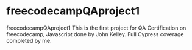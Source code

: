 # freecodecampQAproject1
freecodecampQAproject1
This is the first project for QA Certification on freecodecamp, Javascript done by John Kelley. Full Cypress coverage completed by me. 
